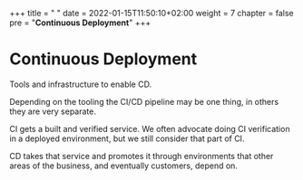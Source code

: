 +++
title = " "
date = 2022-01-15T11:50:10+02:00
weight = 7
chapter = false
pre = "<b>Continuous Deployment</b>"
+++

# Continuous Deployment 

Tools and infrastructure to enable CD. 

Depending on the tooling the CI/CD pipeline may be one thing, in others they are very separate.

CI gets a built and verified service. We often advocate doing CI verification in a deployed environment, but we still consider that part of CI.

CD takes that service and promotes it through environments that other areas of the business, and eventually customers, depend on.